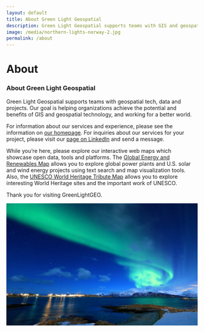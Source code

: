 ```yaml
---
layout: default
title: About Green Light Geospatial
description: Green Light Geospatial supports teams with GIS and geospatial technology, data and projects.
image: /media/northern-lights-norway-2.jpg
permalink: /about
---
```


# About
### About Green Light Geospatial
Green Light Geospatial supports teams with geospatial tech, data and projects. Our goal is helping organizations achieve the potential and benefits of GIS and geospatial technology, and working for a better world.

For information about our services and experience, please see the information on [our homepage](https://greenlightgeo.github.io).  For inquiries about our services for your project, please visit our [page on LinkedIn](https://www.linkedin.com/company/green-light-geospatial) and send a message.

While you’re here, please explore our interactive web maps which showcase open data, tools and platforms. 
The [Global Energy and Renewables Map](https://greenlightgeo.github.io/energy-map) allows you to explore global power plants and U.S. solar and wind energy projects using text search and map visualization tools. 
Also, the [UNESCO World Heritage Tribute Map](https://greenlightgeo.github.io/unesco-map) allows you to explore interesting World Heritage sites and the important work of UNESCO.

Thank you for visiting GreenLightGEO.

<img src="media/northern-lights-norway-2.jpg" alt="Northern Lights Norway" width="700">
